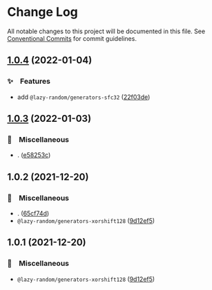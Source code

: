 # Change Log

All notable changes to this project will be documented in this file.
See [Conventional Commits](https://conventionalcommits.org) for commit guidelines.

## [1.0.4](https://github.com/bluelovers/ws-random/compare/@lazy-random/generators-xorshift128@1.0.3...@lazy-random/generators-xorshift128@1.0.4) (2022-01-04)


### ✨　Features

* add `@lazy-random/generators-sfc32` ([22f03de](https://github.com/bluelovers/ws-random/commit/22f03de92ba1dc7f165db4c0a94524a386214dbd))





## [1.0.3](https://github.com/bluelovers/ws-random/compare/@lazy-random/generators-xorshift128@1.0.2...@lazy-random/generators-xorshift128@1.0.3) (2022-01-03)


### 🔖　Miscellaneous

* . ([e58253c](https://github.com/bluelovers/ws-random/commit/e58253c60984cc3947069ea4ae2eb1924cd2940e))





## 1.0.2 (2021-12-20)


### 🔖　Miscellaneous

* . ([65cf74d](https://github.com/bluelovers/ws-random/commit/65cf74d7a39b1399cff63dd748ea79d8c0fb9a85))
* `@lazy-random/generators-xorshift128` ([9d12ef5](https://github.com/bluelovers/ws-random/commit/9d12ef5ed630ba1ba145805ddeba083c62be5964))





## 1.0.1 (2021-12-20)


### 🔖　Miscellaneous

* `@lazy-random/generators-xorshift128` ([9d12ef5](https://github.com/bluelovers/ws-random/commit/9d12ef5ed630ba1ba145805ddeba083c62be5964))
